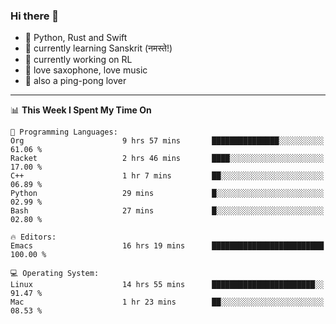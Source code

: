 ### Hi there 👋

- 📙 Python, Rust and Swift
- 🌱 currently learning Sanskrit (नमस्ते!)
- 🔭 currently working on RL
- 🎷 love saxophone, love music
- 🏓 also a ping-pong lover

<!--
**ZiqinGong/ZiqinGong** is a ✨ _special_ ✨ repository because its `README.md` (this file) appears on your GitHub profile.

Here are some ideas to get you started:

- 🔭 I’m currently working on ...
- 🌱 I’m currently learning ...
- 👯 I’m looking to collaborate on ...
- 🤔 I’m looking for help with ...
- 💬 Ask me about ...
- 📫 gongzq0301@sjtu.edu.cn
- 😄 Pronouns: ...
- ⚡ Fun fact: ...
-->

---

<!--START_SECTION:waka-->
📊 **This Week I Spent My Time On** 

```text
💬 Programming Languages: 
Org                      9 hrs 57 mins       ███████████████░░░░░░░░░░   61.06 % 
Racket                   2 hrs 46 mins       ████░░░░░░░░░░░░░░░░░░░░░   17.00 % 
C++                      1 hr 7 mins         ██░░░░░░░░░░░░░░░░░░░░░░░   06.89 % 
Python                   29 mins             █░░░░░░░░░░░░░░░░░░░░░░░░   02.99 % 
Bash                     27 mins             █░░░░░░░░░░░░░░░░░░░░░░░░   02.80 % 

🔥 Editors: 
Emacs                    16 hrs 19 mins      █████████████████████████   100.00 % 

💻 Operating System: 
Linux                    14 hrs 55 mins      ███████████████████████░░   91.47 % 
Mac                      1 hr 23 mins        ██░░░░░░░░░░░░░░░░░░░░░░░   08.53 % 
```


<!--END_SECTION:waka-->
